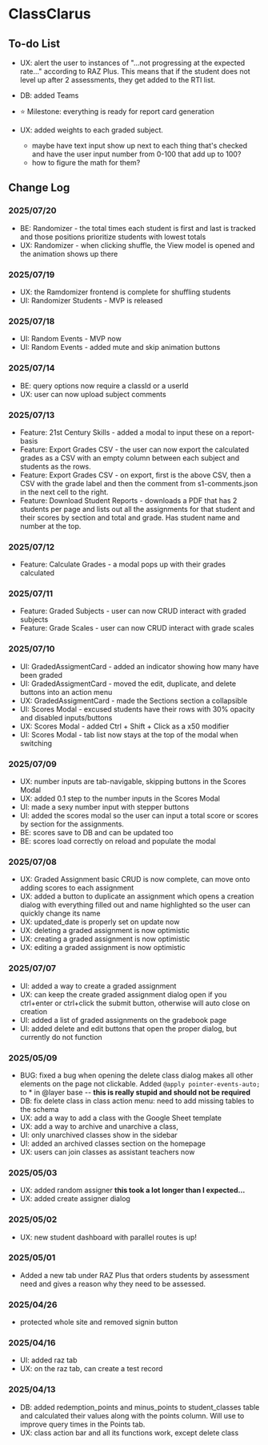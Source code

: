 # ClassClarus

## To-do List

- UX: alert the user to instances of "...not progressing at the expected rate..." according to RAZ Plus. This means that if the student does not level up after 2 assessments, they get added to the RTI list.
- DB: added Teams

- ⭐ Milestone: everything is ready for report card generation
- UX: added weights to each graded subject.

  - maybe have text input show up next to each thing that's checked and have the user input number from 0-100 that add up to 100?
  - how to figure the math for them?

## Change Log

### 2025/07/20

- BE: Randomizer - the total times each student is first and last is tracked and those positions prioritize students with lowest totals
- UX: Randomizer - when clicking shuffle, the View model is opened and the animation shows up there

### 2025/07/19

- UX: the Ramdomizer frontend is complete for shuffling students
- UI: Randomizer Students - MVP is released

### 2025/07/18

- UI: Random Events - MVP now
- UI: Random Events - added mute and skip animation buttons

### 2025/07/14

- BE: query options now require a classId or a userId
- UX: user can now upload subject comments

### 2025/07/13

- Feature: 21st Century Skills - added a modal to input these on a report-basis
- Feature: Export Grades CSV - the user can now export the calculated grades as a CSV with an empty column between each subject and students as the rows.
- Feature: Export Grades CSV - on export, first is the above CSV, then a CSV with the grade label and then the comment from s1-comments.json in the next cell to the right.
- Feature: Download Student Reports - downloads a PDF that has 2 students per page and lists out all the assignments for that student and their scores by section and total and grade. Has student name and number at the top.

### 2025/07/12

- Feature: Calculate Grades - a modal pops up with their grades calculated

### 2025/07/11

- Feature: Graded Subjects - user can now CRUD interact with graded subjects
- Feature: Grade Scales - user can now CRUD interact with grade scales

### 2025/07/10

- UI: GradedAssigmentCard - added an indicator showing how many have been graded
- UI: GradedAssigmentCard - moved the edit, duplicate, and delete buttons into an action menu
- UX: GradedAssigmentCard - made the Sections section a collapsible
- UI: Scores Modal - excused students have their rows with 30% opacity and disabled inputs/buttons
- UX: Scores Modal - added Ctrl + Shift + Click as a x50 modifier
- UI: Scores Modal - tab list now stays at the top of the modal when switching

### 2025/07/09

- UX: number inputs are tab-navigable, skipping buttons in the Scores Modal
- UX: added 0.1 step to the number inputs in the Scores Modal
- UI: made a sexy number input with stepper buttons
- UI: added the scores modal so the user can input a total score or scores by section for the assignments.
- BE: scores save to DB and can be updated too
- BE: scores load correctly on reload and populate the modal

### 2025/07/08

- UX: Graded Assignment basic CRUD is now complete, can move onto adding scores to each assignment
- UX: added a button to duplicate an assignment which opens a creation dialog with everything filled out and name highlighted so the user can quickly change its name
- UX: updated_date is properly set on update now
- UX: deleting a graded assignment is now optimistic
- UX: creating a graded assignment is now optimistic
- UX: editing a graded assignment is now optimistic

### 2025/07/07

- UI: added a way to create a graded assignment
- UX: can keep the create graded assignment dialog open if you ctrl+enter or ctrl+click the submit button, otherwise will auto close on creation
- UI: added a list of graded assignments on the gradebook page
- UI: added delete and edit buttons that open the proper dialog, but currently do not function

### 2025/05/09

- BUG: fixed a bug when opening the delete class dialog makes all other elements on the page not clickable. Added `@apply pointer-events-auto;` to \* in @layer base -- **this is really stupid and should not be required**
- DB: fix delete class in class action menu: need to add missing tables to the schema
- UX: add a way to add a class with the Google Sheet template
- UX: add a way to archive and unarchive a class,
- UI: only unarchived classes show in the sidebar
- UI: added an archived classes section on the homepage
- UX: users can join classes as assistant teachers now

### 2025/05/03

- UX: added random assigner **this took a lot longer than I expected...**
- UX: added create assigner dialog

### 2025/05/02

- UX: new student dashboard with parallel routes is up!

### 2025/05/01

- Added a new tab under RAZ Plus that orders students by assessment need and gives a reason why they need to be assessed.

### 2025/04/26

- protected whole site and removed signin button

### 2025/04/16

- UI: added raz tab
- UX: on the raz tab, can create a test record

### 2025/04/13

- DB: added redemption_points and minus_points to student_classes table and calculated their values along with the points column. Will use to improve query times in the Points tab.
- UX: class action bar and all its functions work, except delete class
